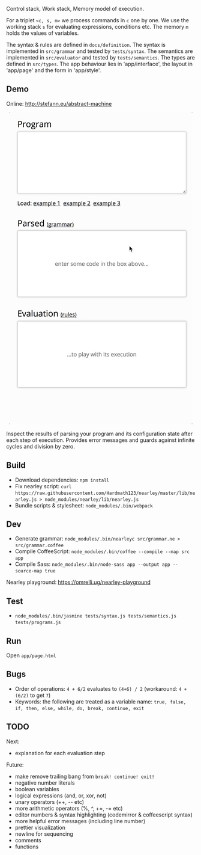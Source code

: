 Control stack, Work stack, Memory model of execution.

For a triplet `<c, s, m>` we process commands in `c` one by one.
We use the working stack `s` for evaluating expressions, conditions etc.
The memory `m` holds the values of variables.


The syntax & rules are defined in `docs/definition`.
The syntax is implemented in `src/grammar` and tested by `tests/syntax`.
The semantics are implemented in `src/evaluator` and tested by `tests/semantics`.
The types are defined in `src/types`.
The app behaviour lies in 'app/interface', the layout in 'app/page' and the form in 'app/style'.

## Demo
Online: http://stefann.eu/abstract-machine



<p align="center">

  <img src="https://github.com/stefan-niculae/abstract-machine/raw/master/abstract-machine-app/webapp/demo.gif" alt="Demo Gif"/>

</p>

Inspect the results of parsing your program and its configuration state after each step of execution.
Provides error messages and guards against infinite cycles and division by zero.


## Build
- Download dependencies: `npm install`
- Fix nearley script: `curl https://raw.githubusercontent.com/Hardmath123/nearley/master/lib/nearley.js > node_modules/nearley/lib/nearley.js`
- Bundle scripts & stylesheet: `node_modules/.bin/webpack`


## Dev
- Generate grammar: `node_modules/.bin/nearleyc src/grammar.ne > src/grammar.coffee`
- Compile CoffeeScript: `node_modules/.bin/coffee --compile --map src app`
- Compile Sass: `node_modules/.bin/node-sass app --output app --source-map true`

Nearley playground: https://omrelli.ug/nearley-playground


## Test
- `node_modules/.bin/jasmine tests/syntax.js tests/semantics.js tests/programs.js`


## Run
Open `app/page.html`


## Bugs
- Order of operations: `4 + 6/2` evaluates to `(4+6) / 2` (workaround: `4 + (6/2)` to get `7`)
- Keywords: the following are treated as a variable name: `true, false, if, then, else, while, do, break, continue, exit`


## TODO
Next:
- explanation for each evaluation step


Future:
- make remove trailing bang from `break! continue! exit!`
- negative number literals
- boolean variables
- logical expressions (and, or, xor, not)
- unary operators (++, -- etc)
- more arithmetic operators (%, ^, +=, -= etc)
- editor numbers & syntax highlighting (codemirror & coffeescript syntax)
- more helpful error messages (including line number)
- prettier visualization
- newline for sequencing
- comments
- functions
